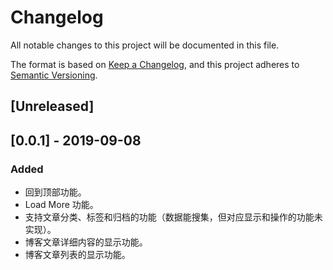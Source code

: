 # Changelog
All notable changes to this project will be documented in this file.

The format is based on [Keep a Changelog](https://keepachangelog.com/en/1.0.0/),
and this project adheres to [Semantic Versioning](https://semver.org/spec/v2.0.0.html).

## [Unreleased]

## [0.0.1] - 2019-09-08
### Added
+ 回到顶部功能。
+ Load More 功能。
+ 支持文章分类、标签和归档的功能（数据能搜集，但对应显示和操作的功能未实现）。
+ 博客文章详细内容的显示功能。
+ 博客文章列表的显示功能。